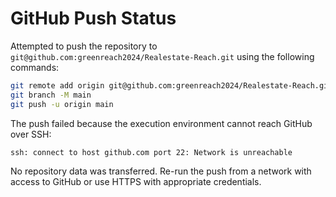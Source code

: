 # GitHub Push Status

Attempted to push the repository to `git@github.com:greenreach2024/Realestate-Reach.git` using the following commands:

```bash
git remote add origin git@github.com:greenreach2024/Realestate-Reach.git
git branch -M main
git push -u origin main
```

The push failed because the execution environment cannot reach GitHub over SSH:

```
ssh: connect to host github.com port 22: Network is unreachable
```

No repository data was transferred. Re-run the push from a network with access to GitHub or use HTTPS with appropriate credentials.
